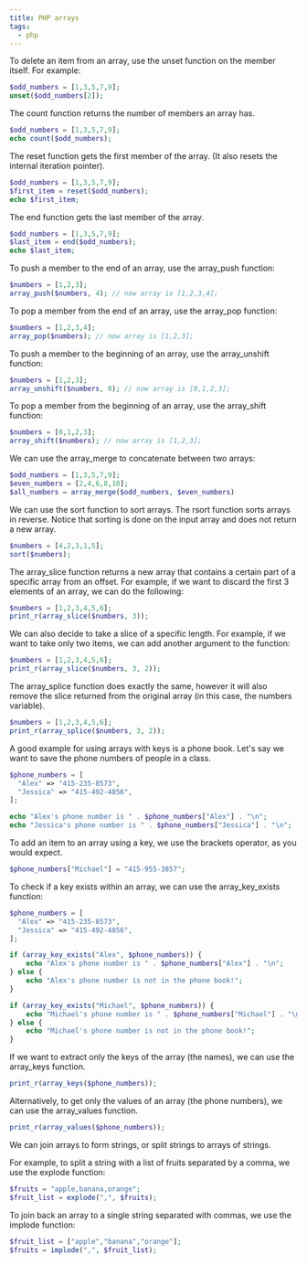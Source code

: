 ```yaml
---
title: PHP arrays
tags:
  - php
---
```


To delete an item from an array, use the unset function on the member itself. For example:

```php
$odd_numbers = [1,3,5,7,9];
unset($odd_numbers[2]);
```

The count function returns the number of members an array has.

```php
$odd_numbers = [1,3,5,7,9];
echo count($odd_numbers);
```

The reset function gets the first member of the array. (It also resets the internal iteration pointer).

```php
$odd_numbers = [1,3,5,7,9];
$first_item = reset($odd_numbers);
echo $first_item;
```

The end function gets the last member of the array.

```php
$odd_numbers = [1,3,5,7,9];
$last_item = end($odd_numbers);
echo $last_item;
```

To push a member to the end of an array, use the array_push function:

```php
$numbers = [1,2,3];
array_push($numbers, 4); // now array is [1,2,3,4];
```

To pop a member from the end of an array, use the array_pop function:

```php
$numbers = [1,2,3,4];
array_pop($numbers); // now array is [1,2,3];
```

To push a member to the beginning of an array, use the array_unshift function:

```php
$numbers = [1,2,3];
array_unshift($numbers, 0); // now array is [0,1,2,3];
```

To pop a member from the beginning of an array, use the array_shift function:

```php
$numbers = [0,1,2,3];
array_shift($numbers); // now array is [1,2,3];
```

We can use the array_merge to concatenate between two arrays:

```php
$odd_numbers = [1,3,5,7,9];
$even_numbers = [2,4,6,8,10];
$all_numbers = array_merge($odd_numbers, $even_numbers)
```

We can use the sort function to sort arrays. The rsort function sorts arrays in reverse. Notice that sorting is done on the input array and does not return a new array.

```php
$numbers = [4,2,3,1,5];
sort($numbers);
```

The array_slice function returns a new array that contains a certain part of a specific array from an offset. For example, if we want to discard the first 3 elements of an array, we can do the following:

```php
$numbers = [1,2,3,4,5,6];
print_r(array_slice($numbers, 3));
```

We can also decide to take a slice of a specific length. For example, if we want to take only two items, we can add another argument to the function:

```php
$numbers = [1,2,3,4,5,6];
print_r(array_slice($numbers, 3, 2));
```

The array_splice function does exactly the same, however it will also remove the slice returned from the original array (in this case, the numbers variable).

```php
$numbers = [1,2,3,4,5,6];
print_r(array_splice($numbers, 3, 2));
```

A good example for using arrays with keys is a phone book. Let's say we want to save the phone numbers of people in a class.

```php
$phone_numbers = [
  "Alex" => "415-235-8573",
  "Jessica" => "415-492-4856",
];

echo "Alex's phone number is " . $phone_numbers["Alex"] . "\n";
echo "Jessica's phone number is " . $phone_numbers["Jessica"] . "\n";
```

To add an item to an array using a key, we use the brackets operator, as you would expect.

```php
$phone_numbers["Michael"] = "415-955-3857";
```

To check if a key exists within an array, we can use the array_key_exists function:

```php
$phone_numbers = [
  "Alex" => "415-235-8573",
  "Jessica" => "415-492-4856",
];

if (array_key_exists("Alex", $phone_numbers)) {
    echo "Alex's phone number is " . $phone_numbers["Alex"] . "\n";
} else {
    echo "Alex's phone number is not in the phone book!";
}

if (array_key_exists("Michael", $phone_numbers)) {
    echo "Michael's phone number is " . $phone_numbers["Michael"] . "\n";
} else {
    echo "Michael's phone number is not in the phone book!";
}
```

If we want to extract only the keys of the array (the names), we can use the array_keys function.

```php
print_r(array_keys($phone_numbers));
```

Alternatively, to get only the values of an array (the phone numbers), we can use the array_values function.

```php
print_r(array_values($phone_numbers));
```

We can join arrays to form strings, or split strings to arrays of strings.

For example, to split a string with a list of fruits separated by a comma, we use the explode function:

```php
$fruits = "apple,banana,orange";
$fruit_list = explode(",", $fruits);
```

To join back an array to a single string separated with commas, we use the implode function:

```php
$fruit_list = ["apple","banana","orange"];
$fruits = implode(",", $fruit_list);
```
